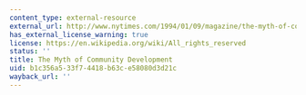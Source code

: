 ```yaml
---
content_type: external-resource
external_url: http://www.nytimes.com/1994/01/09/magazine/the-myth-of-community-development.html?pagewanted=all
has_external_license_warning: true
license: https://en.wikipedia.org/wiki/All_rights_reserved
status: ''
title: The Myth of Community Development
uid: b1c356a5-33f7-4418-b63c-e58080d3d21c
wayback_url: ''
---
```

